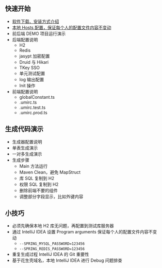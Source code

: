 

## 快速开始

- [软件下载、安装方式介绍](./development-environment.md)
- [本地 Hosts 配置，保证每个人的配置文件内容不变动](./hosts.md)
- 前后端 DEMO 项目运行演示
- 后端配置说明
    - H2
    - Redis
    - jasypt 加密配置
    - Druid 与 Hikari
    - TKey SSO
    - 单元测试配置
    - log 输出配置
    - Init 操作
- 前端配置说明
    - globalConstant.ts
    - .umirc.ts
    - .umirc.test.ts
    - .umirc.prod.ts

## 生成代码演示

- 生成器配置说明
- 单表生成演示
- 一对多生成演示
- 生成步骤
    - Main 方法运行
    - Maven Clean，避免 MapStruct
    - 库 SQL 复制到 H2
    - 权限 SQL 复制到 H2
    - 删除前端不要的组件
    - 调整部分字段显示，比如外键内容

## 小技巧

- 必须先确保本地 H2 库无问题，再配置到测试库服务器
- 通过 IntelliJ IDEA 设置 Program arguments 保证每个人的配置文件内容不变动
    - `--SPRING_MYSQL_PASSWORD=123456`
    - `--SPRING_REDIS_PASSWORD=123456`
- 重复生成过程 IntelliJ IDEA 的 Git 重要性
- 基于花生壳域名，本地 IntelliJ IDEA 进行 Debug 问题排查
